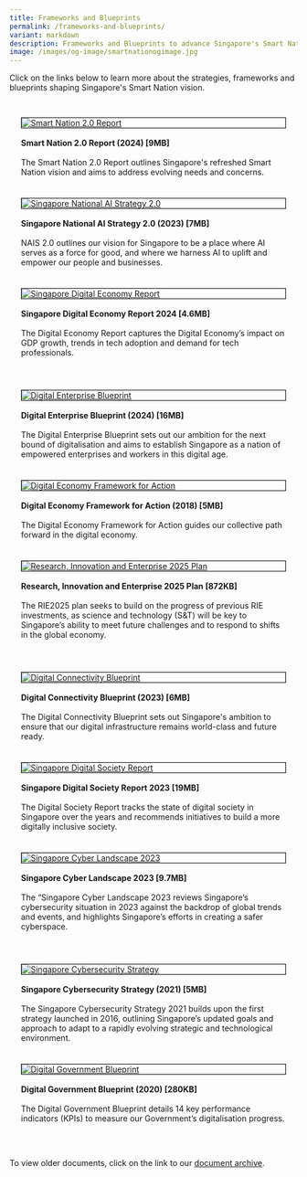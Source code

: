 ```yaml
---
title: Frameworks and Blueprints
permalink: /frameworks-and-blueprints/
variant: markdown
description: Frameworks and Blueprints to advance Singapore's Smart Nation vision.
image: /images/og-image/smartnationogimage.jpg
---
```

Click on the links below to learn more about the strategies, frameworks and blueprints shaping Singapore's Smart Nation vision.


<div class="row" style="padding: 20px 0px 0px 0px;">
	
<div class="col" style="padding: 10px 20px 10px 20px;"><div style="border:1px solid black;"><a href="https://go.gov.sg/sn2report"><img src="/images/abt-smart-nation/sn2_report.png" alt="Smart Nation 2.0 Report"></a></div><br><b>Smart Nation 2.0 Report (2024) [9MB]</b><br><br>The Smart Nation 2.0 Report outlines Singapore's refreshed Smart Nation vision and aims to address evolving needs and concerns.
	<br><br></div>
	
<div class="col" style="padding: 10px 20px 10px 20px;"><div style="border:1px solid black;"><a href="https://go.gov.sg/nais2023"><img src="/images/abt-smart-nation/nais2_cover.jpg" alt="Singapore National AI Strategy 2.0"></a></div><br><b>Singapore National AI Strategy 2.0 (2023) [7MB]</b><br><br>NAIS 2.0 outlines our vision for Singapore to be a place where AI serves as a force for good, and where we harness AI to uplift and empower our people and businesses. 
	<br><br></div>
	
<div class="col" style="padding: 10px 20px 10px 20px;"><div style="border:1px solid black;"><a href="https://go.gov.sg/digitaleconomyreport2024"><img src="/images/abt-smart-nation/sg_digital_economy_report_2024.jpg" alt="Singapore Digital Economy Report"></a></div><br><b>Singapore Digital Economy Report 2024 [4.6MB]</b><br><br>The Digital Economy Report captures the Digital Economy’s impact on GDP growth, trends in tech adoption and demand for tech professionals.<br><br></div>	
	

	
</div>

<div class="row" style="padding: 20px 0px 0px 0px;">
	
<div class="col" style="padding: 10px 20px 10px 20px;"><div style="border:1px solid black;"><a href="https://go.gov.sg/digitalenterpriseblueprint2024"><img src="/images/abt-smart-nation/digital_enterprise_blueprint.png" alt="Digital Enterprise Blueprint"></a></div><br><b>Digital Enterprise Blueprint (2024) [16MB]</b><br><br>The Digital Enterprise Blueprint sets out our ambition for the next bound of digitalisation and aims to establish Singapore as a nation of empowered enterprises and workers in this digital age.
	<br><br></div>		
	
<div class="col" style="padding: 10px 20px 10px 20px;"><div style="border:1px solid black;"><a href="https://go.gov.sg/digitalframeworkforaction2018"><img src="/images/abt-smart-nation/digital-economy-framework2.png" alt="Digital Economy Framework for Action"></a></div><br><b>Digital Economy Framework for Action (2018) [5MB]</b><br><br>The Digital Economy Framework for Action guides our collective path forward in the digital economy.
	<br><br></div>

<div class="col" style="padding: 10px 20px 10px 20px;"><div style="border:1px solid black;"><a href="https://go.gov.sg/rie-2025-handbook"><img src="/images/abt-smart-nation/rie2025.jpg" alt="Research, Innovation and Enterprise 2025 Plan"></a></div><br><b>Research, Innovation and Enterprise 2025 Plan [872KB]</b><br><br>The RIE2025 plan seeks to build on the progress of previous RIE investments, as science and technology (S&amp;T) will be key to Singapore’s ability to meet future challenges and to respond to shifts in the global economy.
	<br><br></div>			
	
</div>	

<div class="row" style="padding: 20px 0px 0px 0px;">
	
<div class="col" style="padding: 10px 20px 10px 20px;"><div style="border:1px solid black;"><a href="https://go.gov.sg/digitalconnectivityblueprint2023"><img src="/images/abt-smart-nation/digital_connectivity_blueprint.png" alt="Digital Connectivity Blueprint"></a></div><br><b>Digital Connectivity Blueprint (2023) [6MB]</b><br><br>The Digital Connectivity Blueprint sets out Singapore's ambition to ensure that our digital infrastructure remains world-class and future ready.<br><br></div>			
	
<div class="col" style="padding: 10px 20px 10px 20px;"><div style="border:1px solid black;"><a href="https://go.gov.sg/sndigitalsocietyreport2023"><img src="/images/abt-smart-nation/digital_society_report_2023.jpg" alt="Singapore Digital Society Report"></a></div><br><b>Singapore Digital Society Report 2023 [19MB]</b><br><br>The Digital Society Report tracks the state of digital society in Singapore over the years and recommends initiatives to build a more digitally inclusive society.<br><br></div>	
	
<div class="col" style="padding: 10px 20px 10px 20px;"><div style="border:1px solid black;"><a href="https://go.gov.sg/sgcyberlandscape2023"><img src="/images/abt-smart-nation/sg_cyber_landscape_2023.jpg" alt="Singapore Cyber Landscape 2023"></a></div><br><b>Singapore Cyber Landscape 2023 [9.7MB]</b><br><br>The “Singapore Cyber Landscape 2023 reviews Singapore’s cybersecurity situation in 2023 against the backdrop of global trends and events, and highlights Singapore’s efforts in creating a safer cyberspace.
	<br><br></div>		

</div>

<div class="row" style="padding: 20px 0px 0px 0px;">
	
<div class="col" style="padding: 10px 20px 10px 20px;"><div style="border:1px solid black;"><a href="https://go.gov.sg/sncybersecuritystrategy2021"><img src="/images/abt-smart-nation/sg_cybersecurity_strategy.jpg" alt="Singapore Cybersecurity Strategy"></a></div><br><b>Singapore Cybersecurity Strategy (2021) [5MB]</b><br><br>The Singapore Cybersecurity Strategy 2021 builds upon the first strategy launched in 2016, outlining Singapore’s updated goals and approach to adapt to a rapidly evolving strategic and technological environment.
	<br><br></div>

<div class="col" style="padding: 10px 20px 10px 20px;"><div style="border:1px solid black;"><a href="https://go.gov.sg/digitalgovernmentblueprint2020"><img src="/images/abt-smart-nation/digital_government_blueprint.jpg" alt="Digital Government Blueprint"></a></div><br><b>Digital Government Blueprint (2020) [280KB]</b><br><br>The Digital Government Blueprint details 14 key performance indicators (KPIs) to measure our Government’s digitalisation progress.
	<br><br></div>
	
<div class="col" style="padding: 10px 20px 10px 20px;"></div>
	
</div>

To view older documents, click on the link to our [document archive](/archive/documents/).

